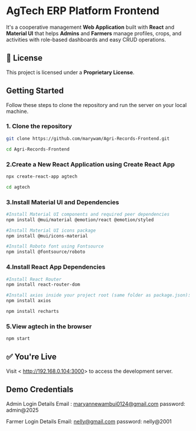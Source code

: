 # AgTech ERP Platform Frontend

It's a cooperative management **Web Application** built with **React** and **Material UI** that helps **Admins** and **Farmers** manage profiles, crops, and activities with role-based dashboards and easy CRUD operations.

## 📜 License

This project is licensed under a **Proprietary License**.  

## Getting Started

Follow these steps to clone the repository and run the server on your local machine.

### 1. Clone the repository

```bash
git clone https://github.com/marywam/Agri-Records-Frontend.git

cd Agri-Records-Frontend

```

### 2.Create a New React Application using Create React App

```bash
npx create-react-app agtech

cd agtech

```

### 3.Install Material UI and Dependencies

```bash
#Install Material UI components and required peer dependencies
npm install @mui/material @emotion/react @emotion/styled

#Install Material UI icons package
npm install @mui/icons-material

#Install Roboto font using Fontsource
npm install @fontsource/roboto

```

### 4.Install React App Dependencies

```bash
#Install React Router 
npm install react-router-dom

#Install axios inside your project root (same folder as package.json):
npm install axios

npm install recharts


```

### 5.View agtech in the browser

```bash
npm start

```

## ✅ You're Live

Visit < <http://192.168.0.104:3000>> to access the development server.

## Demo Credentials

Admin Login Details
Email : <maryannewambui0124@gmail.com>
password: admin@2025

Farmer Login Details
Email: <nelly@gmail.com>
password: nelly@2001

